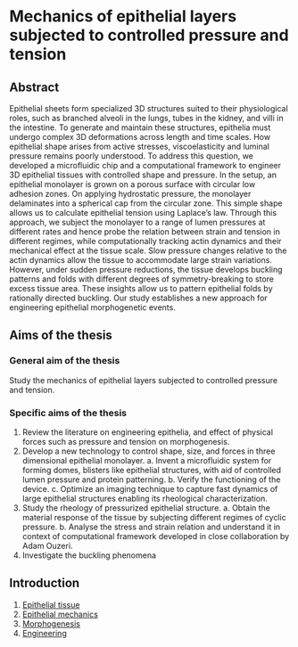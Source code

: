 # Mechanics of epithelial layers subjected to controlled pressure and tension

## Abstract

Epithelial sheets form specialized 3D structures suited to their physiological roles, such as branched alveoli in the lungs, tubes in the kidney, and villi in the intestine. To generate and maintain these structures, epithelia must undergo complex 3D deformations across length and time scales. How epithelial shape arises from active stresses, viscoelasticity and luminal pressure remains poorly understood. To address this question, we developed a microfluidic chip and a computational framework to engineer 3D epithelial tissues with controlled shape and pressure. In the setup, an epithelial monolayer is grown on a porous surface with circular low adhesion zones. On applying hydrostatic pressure, the monolayer delaminates into a spherical cap from the circular zone. This simple shape allows us to calculate epithelial tension using Laplace’s law. Through this approach, we subject the monolayer to a range of lumen pressures at different rates and hence probe the relation between strain and tension in different regimes, while computationally tracking actin dynamics and their mechanical effect at the tissue scale. Slow pressure changes relative to the actin dynamics allow the tissue to accommodate large strain variations. However, under sudden pressure reductions, the tissue develops buckling patterns and folds with different degrees of symmetry-breaking to store excess tissue area. These insights allow us to pattern epithelial folds by rationally directed buckling. Our study establishes a new approach for engineering epithelial morphogenetic events.

## Aims of the thesis

### General aim of the thesis
Study the mechanics of epithelial layers subjected to controlled pressure and tension.

### Specific aims of the thesis
1. Review the literature on engineering epithelia, and effect of physical forces such as pressure and tension on morphogenesis.
2. Develop a new technology to control shape, size, and forces in three dimensional epithelial monolayer.
  a. Invent a microfluidic system for forming domes, blisters like epithelial structures, with aid of controlled lumen pressure and protein patterning.
  b. Verify the functioning of the device.
  c. Optimize an imaging technique to capture fast dynamics of large epithelial structures enabling its rheological characterization.
3. Study the rheology of pressurized epithelial structure.
  a. Obtain the material response of the tissue by subjecting different regimes of cyclic pressure.
  b. Analyse the stress and strain relation and understand it in context of computational framework developed in close collaboration by Adam Ouzeri.
4. Investigate the buckling phenomena 


## Introduction

1. [Epithelial tissue](introduction/epithelialtissue.md)
2. [Epithelial mechanics](introduction/mechanics.md)
3. [Morphogenesis](introduction/morphogensis.md)
4. [Engineering](introduction/engineering.md)
